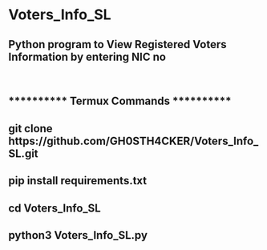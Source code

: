 # Voters_Info_SL

  <h2>Python program to View Registered Voters Information by entering NIC no </h2>
<br>
  <h2>********** Termux Commands **********</h2>
 
  <h2>git clone https://github.com/GH0STH4CKER/Voters_Info_SL.git</h2>

  <h2>pip install requirements.txt</h2>
  
  <h2>cd Voters_Info_SL</h2>

  <h2>python3 Voters_Info_SL.py</h2>

